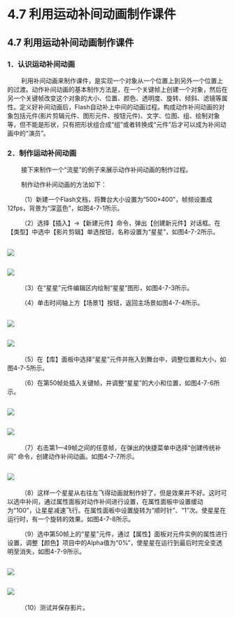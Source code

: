 # 4.7 利用运动补间动画制作课件

## 4.7 利用运动补间动画制作课件

### 1．认识运动补间动画

        利用补间动画来制作课件，是实现一个对象从一个位置上到另外一个位置上的过渡。动作补间动画的基本制作方法是，在一个关键帧上创建一个对象，然后在另一个关键帧改变这个对象的大小、位置、颜色、透明度、旋转、倾斜、滤镜等属性。定义好补间动画后，Flash自动补上中间的动画过程。构成动作补间动画的对象包括元件\(影片剪辑元件、图形元件、按钮元件\)、文字、位图、组、绘制对象等，但不能是形状，只有把形状组合成“组”或者转换成“元件”后才可以成为补间动画中的“演员”。

### 2．制作运动补间动画

        接下来制作一个“流星”的例子来展示动作补间动画的制作过程。

        制作动作补间动画的方法如下：

        （1）新建一个Flash文档，将舞台大小设置为“500×400”，帧频设置成12fps，背景为“深蓝色”，如图4-7-1所示。

        （2）选择【插入】→【新建元件】命令，弹出【创建新元件】对话框。在【类型】中选中【影片剪辑】单选按钮，名称设置为“星星”，如图4-7-2所示。

## ![](../.gitbook/assets/4-7-1.png)

## ![](../.gitbook/assets/4-7-2.png)

        （3）在“星星”元件编辑区内绘制“星星”图形，如图4-7-3所示。

        （4）单击时间轴上方【场景1】按钮，返回主场景如图4-7-4所示。

## ![](../.gitbook/assets/4-7-3.png)

## ![](../.gitbook/assets/4-7-4.png)

        （5）在【库】面板中选择“星星”元件并拖入到舞台中，调整位置和大小，如图4-7-5所示。

        （6）在第50帧处插入关键帧，并调整“星星”的大小和位置，如图4-7-6所示。

## ![](../.gitbook/assets/4-7-5.png)

## ![](../.gitbook/assets/4-7-6.png)

        （7）右击第1—49帧之间的任意帧，在弹出的快捷菜单中选择“创建传统补间” 命令，创建动作补间动画。如图4-7-7所示。

## ![](../.gitbook/assets/4-7-7.png)

        （8）这样一个星星从右往左飞得动画就制作好了，但是效果并不好。这时可以选中补间，通过属性面板对动作补间进行设置，在属性面板中设置缓动为“100”，让星星减速飞行。在属性面板中设置旋转为“顺时针”、“1”次。使星星在运行时，有一个旋转的效果。如图4-7-8所示。

        （9）选中第50帧上的“星星”元件，通过【属性】面板对元件实例的属性进行设置，调整【颜色】项目中的Alpha值为“0%”，使星星在运行到最后时完全变透明至消失，如图4-7-9所示。

## ![](../.gitbook/assets/4-7-8.png)

## ![](../.gitbook/assets/4-7-9.png)

        （10）测试并保存影片。


